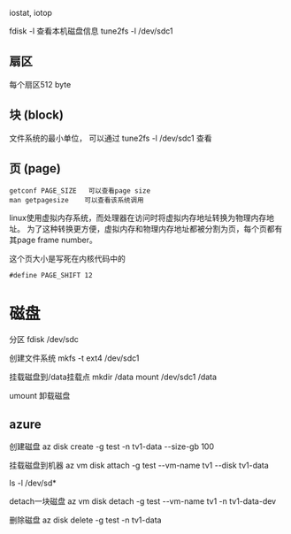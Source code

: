 iostat, iotop

fdisk -l 查看本机磁盘信息
tune2fs -l /dev/sdc1

## 扇区
每个扇区512 byte

## 块 (block)
文件系统的最小单位， 可以通过 tune2fs -l /dev/sdc1 查看

## 页 (page)
```
getconf PAGE_SIZE   可以查看page size
man getpagesize    可以查看该系统调用
```

linux使用虚拟内存系统，而处理器在访问时将虚拟内存地址转换为物理内存地址。
为了这种转换更方便，虚拟内存和物理内存地址都被分割为页，每个页都有其page frame number。

这个页大小是写死在内核代码中的

```
#define PAGE_SHIFT 12
```



# 磁盘
分区
fdisk /dev/sdc

创建文件系统
mkfs -t ext4 /dev/sdc1

挂载磁盘到/data挂载点
mkdir /data
mount /dev/sdc1 /data

umount 卸载磁盘

## azure

创建磁盘
az disk create -g test -n tv1-data --size-gb 100

挂载磁盘到机器
az vm disk attach -g test --vm-name tv1 --disk tv1-data

ls -l /dev/sd*


detach一块磁盘
az vm disk detach -g test --vm-name tv1 -n tv1-data-dev

删除磁盘
az disk delete -g test -n tv1-data


